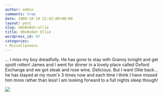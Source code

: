 ```yaml
---
author: admin
comments: true
date: 2008-10-18 22:42:00+00:00
layout: post
slug: o0o0o0oh-ollie
title: O0o0o0oh Ollie
wordpress_id: 97
categories:
- Miscellaneous
---
```


... I miss my boy dreadfully. He has gone to stay with Granny tonight and get spoilt rotten! James and I went for dinner in a lovely place called Oxford Exchange and we got steak and rose wine. Delicious. But I want Ollie back... he has stayed at my mum's 3 times now and each time I think I have missed him more rather than less! I am looking forward to a full nights sleep though!

![](https://blogger.googleusercontent.com/tracker/251139911615938991-2461830973699688426?l=www.outmumbered.com)
